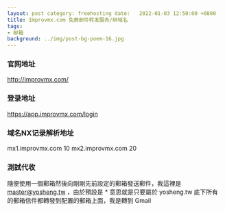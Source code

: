 ```yaml
---
layout: post category: freehosting date:   2022-01-03 12:50:00 +0800
title: Improvmx.com 免费邮件转发服务/绑域名
tags:
- 邮箱
background: ../img/post-bg-poem-16.jpg
---
```


### 官网地址
http://improvmx.com/

### 登录地址
https://app.improvmx.com/login

### 域名NX记录解析地址
mx1.improvmx.com 10
mx2.improvmx.com 20

### 測試代收
隨便使用一個郵箱然後向剛剛先前設定的郵箱發送郵件，我這裡是 master@yosheng.tw ，由於預設是 * 意思就是只要屬於 yosheng.tw 底下所有的郵箱信件都轉發到配置的郵箱上面，我是轉到 Gmail